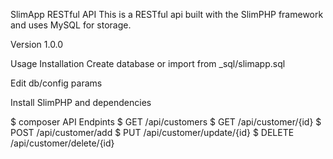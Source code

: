 SlimApp RESTful API
This is a RESTful api built with the SlimPHP framework and uses MySQL for storage.

Version
1.0.0

Usage
Installation
Create database or import from _sql/slimapp.sql

Edit db/config params

Install SlimPHP and dependencies

$ composer
API Endpints
$ GET /api/customers
$ GET /api/customer/{id}
$ POST /api/customer/add
$ PUT /api/customer/update/{id}
$ DELETE /api/customer/delete/{id}
